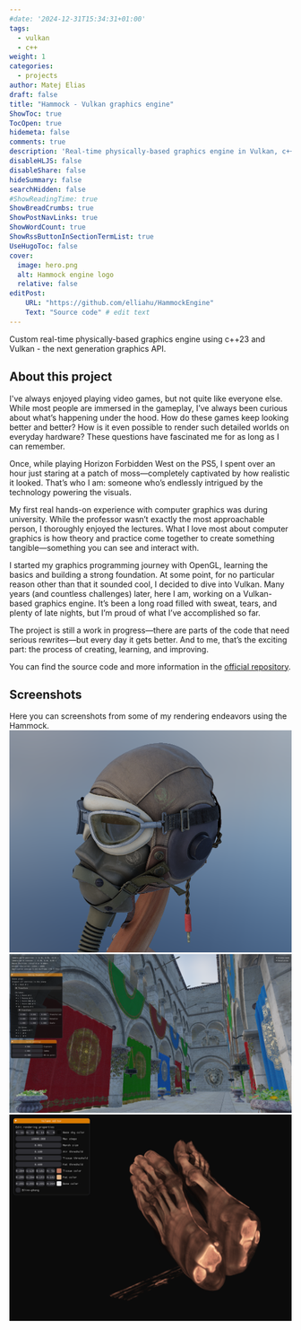 ```yaml
---
#date: '2024-12-31T15:34:31+01:00'
tags:
  - vulkan
  - c++
weight: 1
categories:
  - projects
author: Matej Elias
draft: false
title: "Hammock - Vulkan graphics engine"
ShowToc: true
TocOpen: true
hidemeta: false
comments: true
description: 'Real-time physically-based graphics engine in Vulkan, c++23'
disableHLJS: false
disableShare: false
hideSummary: false
searchHidden: false
#ShowReadingTime: true
ShowBreadCrumbs: true
ShowPostNavLinks: true
ShowWordCount: true
ShowRssButtonInSectionTermList: true
UseHugoToc: false
cover:
  image: hero.png
  alt: Hammock engine logo
  relative: false
editPost:
    URL: "https://github.com/elliahu/HammockEngine"
    Text: "Source code" # edit text
---
```


Custom real-time physically-based graphics engine using c++23 and Vulkan - the next generation graphics API.

## About this project
I've always enjoyed playing video games, but not quite like everyone else. While most people are immersed in the gameplay, I’ve always been curious about what’s happening under the hood. How do these games keep looking better and better? How is it even possible to render such detailed worlds on everyday hardware? These questions have fascinated me for as long as I can remember.

Once, while playing Horizon Forbidden West on the PS5, I spent over an hour just staring at a patch of moss—completely captivated by how realistic it looked. That’s who I am: someone who’s endlessly intrigued by the technology powering the visuals.

My first real hands-on experience with computer graphics was during university. While the professor wasn’t exactly the most approachable person, I thoroughly enjoyed the lectures. What I love most about computer graphics is how theory and practice come together to create something tangible—something you can see and interact with.

I started my graphics programming journey with OpenGL, learning the basics and building a strong foundation. At some point, for no particular reason other than that it sounded cool, I decided to dive into Vulkan. Many years (and countless challenges) later, here I am, working on a Vulkan-based graphics engine. It’s been a long road filled with sweat, tears, and plenty of late nights, but I’m proud of what I’ve accomplished so far.

The project is still a work in progress—there are parts of the code that need serious rewrites—but every day it gets better. And to me, that’s the exciting part: the process of creating, learning, and improving.

You can find the source code and more information in the [official repository](https://github.com/elliahu/HammockEngine).

## Screenshots
Here you can screenshots from some of my rendering endeavors using the Hammock.
![](helmet2.png)
![](sponza.png)
![](volume.png)

